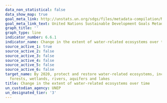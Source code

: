 ```yaml
---
data_non_statistical: false
data_show_map: true
goal_meta_link: http://unstats.un.org/sdgs/files/metadata-compilation/Metadata-Goal-6.pdf
goal_meta_link_text: United Nations Sustainable Development Goals Metadata (pdf 428kB)
graph_title: ''
graph_type: line
indicator_number: 6.6.1
indicator_name: Change in the extent of water-related ecosystems over time
source_active_1: true
source_active_2: false
source_active_3: false
source_active_4: false
source_active_5: false
source_active_6: false
target_name: By 2020, protect and restore water-related ecosystems, including mountains,
  forests, wetlands, rivers, aquifers and lakes
title: Change in the extent of water-related ecosystems over time
un_custodian_agency: UNEP
un_designated_tier: '3'
---
```

